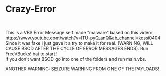 # Crazy-Error
<br>

This is a VBS Error Message self made "malware" based on this video: https://www.youtube.com/watch?v=lTU-pyQ_anQ&ab_channel=kossi0404
<br>
Since it was fake I just gave it a try to make it for real. (WARNING, WILL CAUSE BSOD AFTER THE CYCLE OF ERROR MESSAGES ENDS).
Run FreeVBucks!.bat to start!
<br>
If you don't want BSOD go into one of the folders and run main.vbs.

ANOTHER WARNING: SEIZURE WARNING FROM ONE OF THE PAYLOADS!

